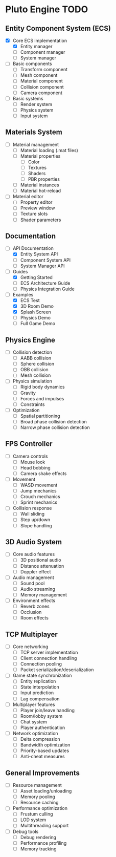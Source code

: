 # Pluto Engine TODO

## Entity Component System (ECS)
- [x] Core ECS implementation
  - [x] Entity manager
  - [ ] Component manager
  - [ ] System manager
- [ ] Basic components
  - [ ] Transform component
  - [ ] Mesh component
  - [ ] Material component
  - [ ] Collision component
  - [ ] Camera component
- [ ] Basic systems
  - [ ] Render system
  - [ ] Physics system
  - [ ] Input system

## Materials System
- [ ] Material management
  - [ ] Material loading (.mat files)
  - [ ] Material properties
    - [ ] Color
    - [ ] Textures
    - [ ] Shaders
    - [ ] PBR properties
  - [ ] Material instances
  - [ ] Material hot-reload
- [ ] Material editor
  - [ ] Property editor
  - [ ] Preview window
  - [ ] Texture slots
  - [ ] Shader parameters

## Documentation
- [ ] API Documentation
  - [x] Entity System API
  - [ ] Component System API
  - [ ] System Manager API
- [ ] Guides
  - [x] Getting Started
  - [ ] ECS Architecture Guide
  - [ ] Physics Integration Guide
- [ ] Examples
  - [x] ECS Test
  - [x] 3D Room Demo
  - [x] Splash Screen
  - [ ] Physics Demo
  - [ ] Full Game Demo

## Physics Engine
- [ ] Collision detection
  - [ ] AABB collision
  - [ ] Sphere collision
  - [ ] OBB collision
  - [ ] Mesh collision
- [ ] Physics simulation
  - [ ] Rigid body dynamics
  - [ ] Gravity
  - [ ] Forces and impulses
  - [ ] Constraints
- [ ] Optimization
  - [ ] Spatial partitioning
  - [ ] Broad phase collision detection
  - [ ] Narrow phase collision detection

## FPS Controller
- [ ] Camera controls
  - [ ] Mouse look
  - [ ] Head bobbing
  - [ ] Camera shake effects
- [ ] Movement
  - [ ] WASD movement
  - [ ] Jump mechanics
  - [ ] Crouch mechanics
  - [ ] Sprint mechanics
- [ ] Collision response
  - [ ] Wall sliding
  - [ ] Step up/down
  - [ ] Slope handling

## 3D Audio System
- [ ] Core audio features
  - [ ] 3D positional audio
  - [ ] Distance attenuation
  - [ ] Doppler effect
- [ ] Audio management
  - [ ] Sound pool
  - [ ] Audio streaming
  - [ ] Memory management
- [ ] Environment effects
  - [ ] Reverb zones
  - [ ] Occlusion
  - [ ] Room effects

## TCP Multiplayer
- [ ] Core networking
  - [ ] TCP server implementation
  - [ ] Client connection handling
  - [ ] Connection pooling
  - [ ] Packet serialization/deserialization
- [ ] Game state synchronization
  - [ ] Entity replication
  - [ ] State interpolation
  - [ ] Input prediction
  - [ ] Lag compensation
- [ ] Multiplayer features
  - [ ] Player join/leave handling
  - [ ] Room/lobby system
  - [ ] Chat system
  - [ ] Player authentication
- [ ] Network optimization
  - [ ] Delta compression
  - [ ] Bandwidth optimization
  - [ ] Priority-based updates
  - [ ] Anti-cheat measures

## General Improvements
- [ ] Resource management
  - [ ] Asset loading/unloading
  - [ ] Memory pooling
  - [ ] Resource caching
- [ ] Performance optimization
  - [ ] Frustum culling
  - [ ] LOD system
  - [ ] Multithreading support
- [ ] Debug tools
  - [ ] Debug rendering
  - [ ] Performance profiling
  - [ ] Memory tracking 